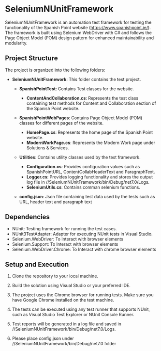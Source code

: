 # SeleniumNUnitFramework

SeleniumNUnitFramework is an automation test framework for testing the functionality of the Spanish Point website (https://www.spanishpoint.ie/). 
The framework is built using Selenium WebDriver with C# and follows the Page Object Model (POM) design pattern for enhanced maintainability and modularity.

## Project Structure

The project is organized into the following folders:

- **SeleniumNUnitFramework**: This folder contains the test project.
  - **SpanishPointTest**: Contains Test classes for the website.

    - **ContentAndCollaboration.cs**: Represents the test class containing test methods for Content and Collaboration section
       of the Spanish Point website.
  
  - **SpanishPointWebPages**: Contains Page Object Model (POM) classes for different pages of the website.

    - **HomePage.cs**: Represents the home page of the Spanish Point website.
    - **ModernWorkPage.cs**: Represents the Modern Work page under Solutions & Services.

  - **Utilities**: Contains utility classes used by the test framework.
    
    - **Configuration.cs**: Provides configuration values such as SpanishPointURL, ContentCollabHeaderText and ParagraphText.
    - **Logger.cs**: Provides logging functionality and stores the output log file in //SeleniumNUnitFramework/bin/Debug/net7.0/Logs.
    - **SeleniumUtils.cs**: Contains comman selenium functions.

  - **config.json**: Json file containing test data used by the tests such as URL, header text and paragraph text

## Dependencies

- NUnit: Testing framework for running the test cases.
- NUnit3TestAdapter: Adapter for executing NUnit tests in Visual Studio.
- Selenium.WebDriver: To Interact with browser elements
- Selenium.Support: To Interact with browser elements
- Selenium.WebDriver.Chrome: To Interact with chrome browser elements

## Setup and Execution

1. Clone the repository to your local machine.

2. Build the solution using Visual Studio or your preferred IDE.

3. The project uses the Chrome browser for running tests. Make sure you have Google Chrome installed on the test machine.

4. The tests can be executed using any test runner that supports NUnit, such as Visual Studio Test Explorer or NUnit Console Runner.

5. Test reports will be generated in a log file and saved in //SeleniumNUnitFramework/bin/Debug/net7.0/Logs.

6. Please place config.json under //SeleniumNUnitFramework/bin/Debug/net7.0 folder 
